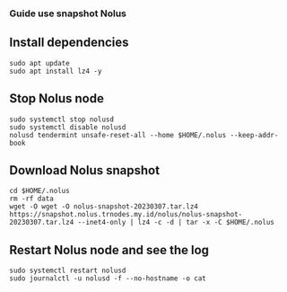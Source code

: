 ### Guide use snapshot Nolus

## Install dependencies
```
sudo apt update
sudo apt install lz4 -y
```
## Stop Nolus node
```
sudo systemctl stop nolusd
sudo systemctl disable nolusd
nolusd tendermint unsafe-reset-all --home $HOME/.nolus --keep-addr-book
```


## Download Nolus snapshot
```
cd $HOME/.nolus
rm -rf data
wget -O wget -O nolus-snapshot-20230307.tar.lz4 https://snapshot.nolus.trnodes.my.id/nolus/nolus-snapshot-20230307.tar.lz4 --inet4-only | lz4 -c -d | tar -x -C $HOME/.nolus
```

## Restart Nolus node and see the log
```
sudo systemctl restart nolusd
sudo journalctl -u nolusd -f --no-hostname -o cat
```

